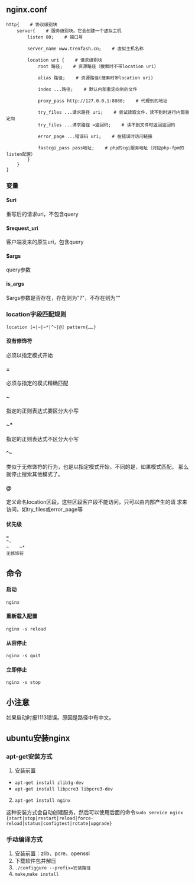 ## nginx.conf
````
http{    # 协议级别块
    server{    # 服务级别块。它会创建一个虚拟主机
        listen 80;    # 端口号

        server_name www.trenfash.cn;    # 虚拟主机名称

        location uri {    # 请求级别块
            root 路径;    # 资源路径（搜索时不带location uri）

            alias 路径;    # 资源路径(搜索时带location uri)

            index ...路径;    # 默认内部重定向到的文件
            
            proxy_pass http://127.0.0.1:8080;    # 代理到的地址

            try_files ...请求路径 uri;    # 尝试读取文件，读不到时进行内部重定向
            try_files ...请求路径 =返回码;    # 读不到文件时返回返回码

            error_page ...错误码 uri;    # 在错误时访问链接

            fastcgi_pass pass地址;    # php的cgi服务地址（对应php-fpm的listen配置）
        }
    }
}
````

### 变量
#### $uri
重写后的请求uri，不包含query
#### $request_uri
客户端发来的原生uri，包含query
#### $args
query参数
#### is_args
$args参数是否存在，存在则为"?"，不存在则为""



### location字段匹配规则
````location [=|~|~*|^~|@] pattern{……}````
#### 没有修饰符
必须以指定模式开始
#### =
必须与指定的模式精确匹配
#### ~
指定的正则表达式要区分大小写
#### ~*
指定的正则表达式不区分大小写
#### ^~
类似于无修饰符的行为，也是以指定模式开始，不同的是，如果模式匹配，
那么就停止搜索其他模式了。
#### @
定义命名location区段，这些区段客户段不能访问，只可以由内部产生的请
求来访问，如try_files或error_page等
#### 优先级
````
=
^~
~    ~*
无修饰符
````


## 命令
#### 启动
````nginx````
#### 重新载入配置
````nginx -s reload````
#### 从容停止
````nginx -s quit````
#### 立即停止
````nginx -s stop````


## 小注意
如果启动时报1113错误。原因是路径中有中文。

## ubuntu安装nginx
### apt-get安装方式
1. 安装前置
  * ````apt-get install zlib1g-dev````
  * ````apt-get install libpcre3 libpcre3-dev````
2. ````apt-get install nginx````

这种安装方式会自动创建服务，然后可以使用后面的命令````sudo service nginx {start|stop|restart|reload|force-reload|status|configtest|rotate|upgrade}````

### 手动编译方式
1. 安装前置：zlib、pcre、openssl
2. 下载软件包并解压
3. ````./configgure --prefix=安装路径````
4. ````make````,````make install````





